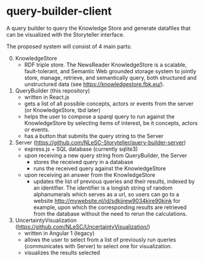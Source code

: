 # query-builder-client

A query builder to query the Knowledge Store and generate datafiles that can be
visualized with the Storyteller interface.



The proposed system will consist of 4 main parts:

0. KnowledgeStore
    - RDF triple store. The NewsReader KnowledgeStore is a scalable,
fault-tolerant, and Semantic Web grounded storage system to jointly store,
manage, retrieve, and semantically query, both structured and unstructured
data (see https://knowledgestore.fbk.eu/).
1. QueryBuilder (this repository)
    - written in React.js
    - gets a list of all possible concepts, actors or events from the server (or
 KnowledgeStore, tbd later)
    - helps the user to compose a sparql query to run against the KnowledgeStore
 by selecting items of interest, be it concepts, actors or events.
    - has a button that submits the query string to the Server
2. Server (https://github.com/NLeSC-Storyteller/query-builder-server)
    - express.js + SQL database (currently sqlite3)
    - upon receiving a new query string from QueryBuilder, the Server
        - stores the received query in a database
        - runs the received query against the KnowledgeStore
    - upon receiving an answer from the KnowledgeStore
        - updates the list of previous queries and their results, indexed by an
identifier. The identifier is a longish string of random alphanumerals which
serves as a url, so users can go to a website
http://mywebsite.nl/id/sdkjjrew9034kjre90kjnk for example, upon which the
corresponding results are retrieved from the database without the need to rerun
the calculations.
3. UncertaintyVisualization (https://github.com/NLeSC/UncertaintyVisualization/)
    - written in Angular 1 (legacy)
    - allows the user to select from a list of previously run queries
(communicates with Server) to select one for visualization.
    - visualizes the results selected




